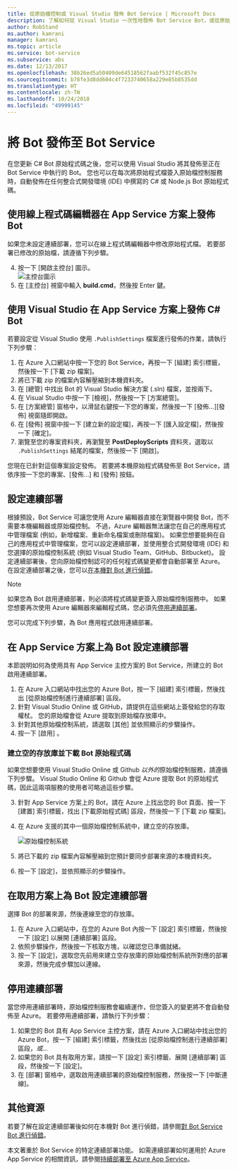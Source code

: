 ```yaml
---
title: 從原始檔控制或 Visual Studio 發佈 Bot Service | Microsoft Docs
description: 了解如何從 Visual Studio 一次性地發佈 Bot Service Bot，或從原始檔控制持續發佈。
author: RobStand
ms.author: kamrani
manager: kamrani
ms.topic: article
ms.service: bot-service
ms.subservice: abs
ms.date: 12/13/2017
ms.openlocfilehash: 38b26ed5a50409de64518562faabf532f45c857e
ms.sourcegitcommit: b78fe3d8dd604c4f7233740658a229e85b8535dd
ms.translationtype: HT
ms.contentlocale: zh-TW
ms.lasthandoff: 10/24/2018
ms.locfileid: "49999145"
---
```

# <a name="publish-a-bot-to-bot-service"></a>將 Bot 發佈至 Bot Service

在您更新 C# Bot 原始程式碼之後，您可以使用 Visual Studio 將其發佈至正在 Bot Service 中執行的 Bot。 您也可以在每次將原始程式檔簽入原始檔控制服務時，自動發佈在任何整合式開發環境 (IDE) 中撰寫的 C# 或 Node.js Bot 原始程式碼。


## <a name="publish-a-bot-on-app-service-plan-from-the-online-code-editor"></a>使用線上程式碼編輯器在 App Service 方案上發佈 Bot

如果您未設定連續部署，您可以在線上程式碼編輯器中修改原始程式檔。 若要部署已修改的原始檔，請遵循下列步驟。

4. 按一下 [開啟主控台] 圖示。  
    ![主控台圖示](~/media/azure-bot-service-console-icon.png)
2. 在 [主控台] 視窗中輸入 **build.cmd**，然後按 Enter 鍵。


## <a name="publish-c-bot-on-app-service-plan-from-visual-studio"></a>使用 Visual Studio 在 App Service 方案上發佈 C# Bot 

若要設定從 Visual Studio 使用 `.PublishSettings` 檔案進行發佈的作業，請執行下列步驟：

1. 在 Azure 入口網站中按一下您的 Bot Service，再按一下 [組建] 索引標籤，然後按一下 [下載 zip 檔案]。
3. 將已下載 zip 的檔案內容解壓縮到本機資料夾。
4. 在 [總管] 中找出 Bot 的 Visual Studio 解決方案 (.sln) 檔案，並按兩下。
4. 在 Visual Studio 中按一下 [檢視]，然後按一下 [方案總管]。
5. 在 [方案總管] 窗格中，以滑鼠右鍵按一下您的專案，然後按一下 [發佈...][發佈] 視窗隨即開啟。 
6. 在 [發佈] 視窗中按一下 [建立新的設定檔]，再按一下 [匯入設定檔]，然後按一下 [確定]。
7. 瀏覽至您的專案資料夾，再瀏覽至 **PostDeployScripts** 資料夾，選取以 `.PublishSettings` 結尾的檔案，然後按一下 [開啟]。

您現在已針對這個專案設定發佈。 若要將本機原始程式碼發佈至 Bot Service，請依序按一下您的專案、[發佈...] 和 [發佈] 按鈕。 

## <a name="set-up-continuous-deployment"></a>設定連續部署

根據預設，Bot Service 可讓您使用 Azure 編輯器直接在瀏覽器中開發 Bot，而不需要本機編輯器或原始檔控制。 不過，Azure 編輯器無法讓您在自己的應用程式中管理檔案 (例如，新增檔案、重新命名檔案或刪除檔案)。 如果您想要能夠在自己的應用程式中管理檔案，您可以設定連續部署，並使用整合式開發環境 (IDE) 和您選擇的原始檔控制系統 (例如 Visual Studio Team、GitHub、Bitbucket)。 設定連續部署後，您向原始檔控制認可的任何程式碼變更都會自動部署至 Azure。 在設定連續部署之後，您可以[在本機對 Bot 進行偵錯](bot-service-debug-bot.md)。

> [!NOTE]
> 如果您為 Bot 啟用連續部署，則必須將程式碼變更簽入原始檔控制服務中。 如果您想要再次使用 Azure 編輯器來編輯程式碼，您必須先[停用連續部署](#disable-continuous-deployment)。

您可以完成下列步驟，為 Bot 應用程式啟用連續部署。

## <a name="set-up-continuous-deployment-for-a-bot-on-an-app-service-plan"></a>在 App Service 方案上為 Bot 設定連續部署

本節說明如何為使用具有 App Service 主控方案的 Bot Service，所建立的 Bot 啟用連續部署。

1. 在 Azure 入口網站中找出您的 Azure Bot，按一下 [組建] 索引標籤，然後找出 [從原始檔控制進行連續部署] 區段。
2. 針對 Visual Studio Online 或 GitHub，請提供在這些網站上簽發給您的存取權杖。 您的原始檔會從 Azure 提取到原始檔存放庫中。
3. 針對其他原始檔控制系統，請選取 [其他] 並依照顯示的步驟操作。 
3. 按一下 [啟用] 。  

### <a name="create-an-empty-repository-and-download-bot-source-code"></a>建立空的存放庫並下載 Bot 原始程式碼

如果您想要使用 Visual Studio Online 或 Github *以外的*原始檔控制服務，請遵循下列步驟。 Visual Studio Online 和 Github 會從 Azure 提取 Bot 的原始程式碼，因此這兩項服務的使用者可略過這些步驟。

3. 針對 App Service 方案上的 Bot，請在 Azure 上找出您的 Bot 頁面、按一下 [建置] 索引標籤，找出 [下載原始程式碼] 區段，然後按一下 [下載 zip 檔案]。
1. 在 Azure 支援的其中一個原始檔控制系統中，建立空的存放庫。

    ![原始檔控制系統](~/media/continuous-integration-sourcecontrolsystem.png)

3. 將已下載的 zip 檔案內容解壓縮到您預計要同步部署來源的本機資料夾。
4. 按一下 [設定]，並依照顯示的步驟操作。 

## <a name="set-up-continuous-deployment-for-a-bot-on-a-consumption-plan"></a>在取用方案上為 Bot 設定連續部署 

選擇 Bot 的部署來源，然後連線至您的存放庫。 

1. 在 Azure 入口網站中，在您的 Azure Bot 內按一下 [設定] 索引標籤，然後按一下 [設定] 以展開 [連續部署] 區段。  
2. 依照步驟操作，然後按一下核取方塊，以確認您已準備就緒。 
3. 按一下 [設定]，選取您先前用來建立空存放庫的原始檔控制系統所對應的部署來源，然後完成步驟加以連線。   


## <a name="disable-continuous-deployment"></a>停用連續部署 

當您停用連續部署時，原始檔控制服務會繼續運作，但您簽入的變更將不會自動發佈至 Azure。 若要停用連續部署，請執行下列步驟：

1. 如果您的 Bot 具有 App Service 主控方案，請在 Azure 入口網站中找出您的 Azure Bot，按一下 [組建] 索引標籤，然後找出 [從原始檔控制進行連續部署] 區段，*或...* 
2. 如果您的 Bot 具有取用方案，請按一下 [設定] 索引標籤、展開 [連續部署] 區段，然後按一下 [設定]。
3. 在 [部署] 窗格中，選取啟用連續部署的原始檔控制服務，然後按一下 [中斷連線]。  


## <a name="additional-resources"></a>其他資源

若要了解在設定連續部署後如何在本機對 Bot 進行偵錯，請參閱[對 Bot Service Bot 進行偵錯](bot-service-debug-bot.md)。

本文著重於 Bot Service 的特定連續部署功能。 如需連續部署如何運用於 Azure App Service 的相關資訊，請參閱<a href="https://azure.microsoft.com/en-us/documentation/articles/app-service-continuous-deployment/" target="_blank">持續部署至 Azure App Service</a>。
